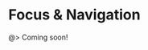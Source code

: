 <!--
title: Focus & Navigation
location: ./custom-components/focus-and-navigation
type: page
-->



# Focus & Navigation

@> Coming soon!
